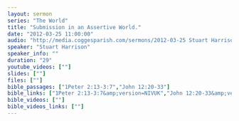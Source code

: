 ```yaml
---
layout: sermon
series: "The World"
title: "Submission in an Assertive World."
date: "2012-03-25 11:00:00"
audio: "http://media.coggesparish.com/sermons/2012-03-25 Stuart Harrison.mp3"
speaker: "Stuart Harrison"
speaker_info: ""
duration: "29"
youtube_videos: [""]
slides: [""]
files: [""]
bible_passages: ["1Peter 2:13-3:7","John 12:20-33"]
bible_links: ["1Peter 2:13-3:7&amp;version=NIVUK","John 12:20-33&amp;version=NIVUK"]
bible_videos: [""]
bible_videos_links: [""]
---
```


